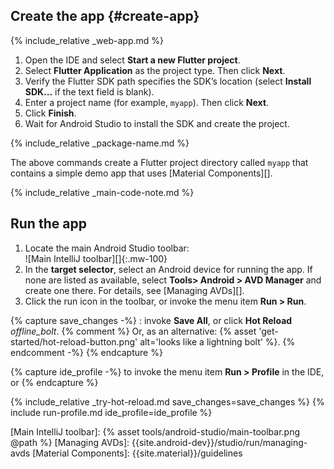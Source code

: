 <div class="tab-pane active" id="androidstudio" role="tabpanel" aria-labelledby="androidstudio-tab" markdown="1">

## Create the app {#create-app}

{% include_relative _web-app.md  %}

 1. Open the IDE and select **Start a new Flutter project**.
 1. Select **Flutter Application** as the project type. Then click **Next**.
 1. Verify the Flutter SDK path specifies the SDK’s location
    (select **Install SDK...** if the text field is blank).
 1. Enter a project name (for example, `myapp`). Then click **Next**.
 1. Click **Finish**.
 1. Wait for Android Studio to install the SDK and create the project.

{% include_relative _package-name.md  %}

The above commands create a Flutter project directory called `myapp` that
contains a simple demo app that uses [Material Components][].

{% include_relative _main-code-note.md  %}

## Run the app

 1. Locate the main Android Studio toolbar:<br>
    ![Main IntelliJ toolbar][]{:.mw-100}
 1. In the **target selector**, select an Android device for running the app.
    If none are listed as available,
    select **Tools> Android > AVD Manager** and create one there.
    For details, see [Managing AVDs][].
 1. Click the run icon in the toolbar, or invoke the menu item **Run > Run**.

{% capture save_changes -%}
  : invoke **Save All**, or click **Hot Reload**
  <i class="material-icons align-bottom">offline_bolt</i>.
  {% comment %} Or, as an alternative:
    {% asset 'get-started/hot-reload-button.png' alt='looks like a lightning bolt' %}.
  {% endcomment -%}
{% endcapture %}

{% capture ide_profile -%}
  to invoke the menu item **Run > Profile** in the IDE, or
{% endcapture %}

{% include_relative _try-hot-reload.md save_changes=save_changes %}
{% include run-profile.md ide_profile=ide_profile %}

[Main IntelliJ toolbar]: {% asset tools/android-studio/main-toolbar.png @path %}
[Managing AVDs]: {{site.android-dev}}/studio/run/managing-avds
[Material Components]: {{site.material}}/guidelines
</div>
